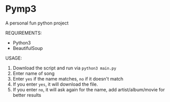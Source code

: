 # Pymp3
A personal fun python project

REQUIREMENTS:
- Python3
- BeautifulSoup

USAGE:
1. Download the script and run via `python3 main.py`
2. Enter name of song
3. Enter `yes` if the name matches, `no` if it doesn't match
4. If you enter `yes`, it will download the file.
5. If you enter `no`, it will ask again for the name, add artist/album/movie for better results
